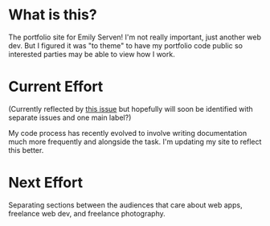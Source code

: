 # What is this?

The portfolio site for Emily Serven! I'm not really important, just another web dev. But I figured it was "to theme" to have my portfolio code public so interested parties may be able to view how I work.

# Current Effort

(Currently reflected by [this issue](https://github.com/emilyeserven/emilyeserven.github.io/issues/22) but hopefully will soon be identified with separate issues and one main label?)

My code process has recently evolved to involve writing documentation much more frequently and alongside the task. I'm updating my site to reflect this better.

# Next Effort

Separating sections between the audiences that care about web apps, freelance web dev, and freelance photography.